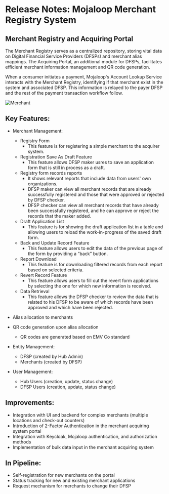 # Release Notes: Mojaloop Merchant Registry System

## Merchant Registry and Acquiring Portal

The Merchant Registry serves as a centralized repository, storing vital data on Digital Financial Service Providers (DFSPs) and merchant alias mappings. The Acquiring Portal, an additional module for DFSPs, facilitates efficient merchant information management and QR code generation. 

When a consumer initiates a payment, Mojaloop's Account Lookup Service interacts with the Merchant Registry, identifying if that merchant exist in the system and associated DFSP. This information is relayed to the payer DFSP and the rest of the payment transaction workflow follow.


![Merchant](https://github.com/mojaloop/merchant-payment-docs/assets/145109675/303ebd5b-f38f-4293-ad8c-953ac2cbd129)


## Key Features:

* Merchant Management:
    * Registry Form
        * This feature is for registering a simple merchant to the acquirer system.
    * Registration Save As Draft Feature
        * This feature allows DFSP maker usres to save an application form that is still in process as a draft.
    * Registry form records reports
        * It shows relevant reports that include data from users' own organizations.
        * DFSP maker can view all merchant records that are already successfully registered and those that were approved or rejected by DFSP checker.
        * DFSP checker can view all merchant records that have already been successfully registered, and he can approve or reject the records that the maker added.
    * Draft Application List
        * This feature is for showing the draft application list in a table and allowing users to reload the work-in-progress of the saved draft form.
    * Back and Update Record Feature
        * This feature allows users to edit the data of the previous page of the form by providing a “back” button.
    * Report Download
        * This feature is for downloading filtered records from each report based on selected criteria.
    * Revert Record Feature
        * This feature allows users to fill out the revert form applications by selecting the one for which new information is received.
    * Data Retrieval
        * This feature allows the DFSP checker to review the data that is related to his DFSP to be aware of which records have been approved and which have been rejected.
* Alias allocation to merchants
* QR code generation upon alias allocation
    * QR codes are generated based on EMV Co standard
* Entity Management:
	* DFSP (created by Hub Admin)
	* Merchants (created by DFSP)

* User Management:
	* Hub Users (creation, update, status change)
	* DFSP Users (creation, update, status change)


## Improvements:
* Integration with UI and backend for complex merchants (multiple locations and check-out counters)
* Introduction of 2-Factor Authentication in the merchant acquiring system portal
* Integration with Keycloak, Mojaloop authentication, and authorization methods
* Implementation of bulk data input in the merchant acquiring system

## In Pipeline:
* Self-registration for new merchants on the portal
* Status tracking for new and existing merchant applications
* Request mechanism for merchants to change their DFSP


